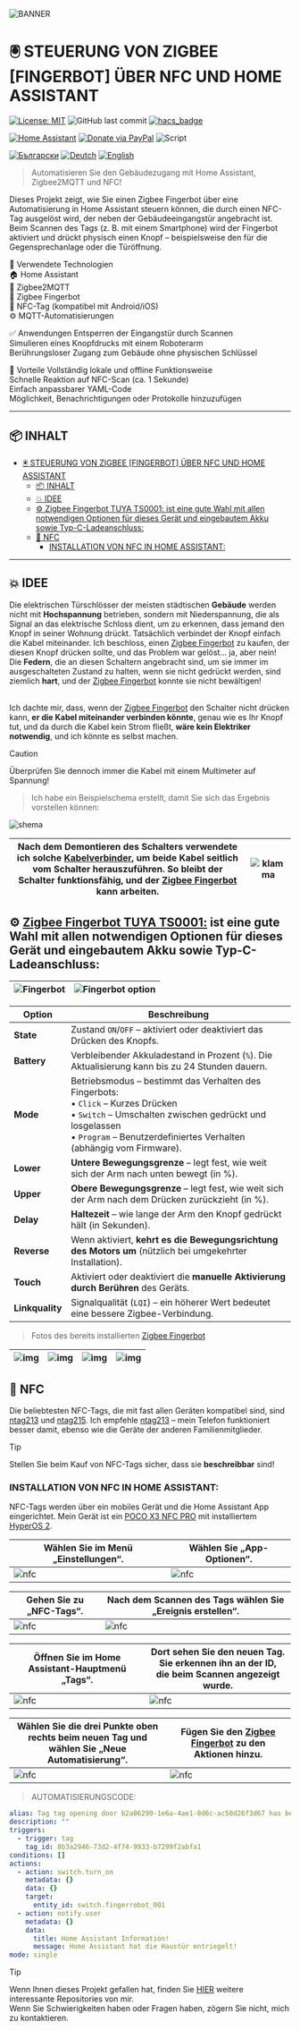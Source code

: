 ![BANNER](/img/banner_HASS-Fingerbot-NFC-Door.png)
# 🖲️ STEUERUNG VON ZIGBEE [FINGERBOT] ÜBER NFC UND HOME ASSISTANT
[![License: MIT](https://img.shields.io/badge/License-MIT-yellow.svg?color=ff00d8)](https://opensource.org/licenses/MIT)
![GitHub last commit](https://img.shields.io/github/last-commit/Bacard1/HASS-Fingerbot-NFC-Door.svg?color=ff00d8)
[![hacs_badge](https://img.shields.io/badge/HACS-2025.5.3-orange.svg?color=ff00d8)](https://github.com/hacs/integration)

[![Home Assistant](https://img.shields.io/badge/.-HOME_ASSISTANT-blue?logo=homeassistant)](https://www.home-assistant.io/) 
[![Donate via PayPal](https://img.shields.io/badge/PayPal-DONATE-blue?logo=paypal)](https://www.paypal.com/donate/?hosted_button_id=AAWFZVF2XCP5A)
![Script](https://img.shields.io/badge/Script-YAML-blue?logo=yaml)

[![Български](https://img.shields.io/badge/BG-ЕЗИК-gree?logo=translate&labelColor=gray&style=flat-square&link=https://example.com/bg
)](BG.md)
[![Deutch](https://img.shields.io/badge/DE-SPRACHE-gree?logo=translate&labelColor=gray&style=flat-square&link=https://example.com/bg
)](DE.md)
[![English](https://img.shields.io/badge/EN-LANGUAGE-gree?logo=translate&labelColor=gray&style=flat-square&link=https://example.com/bg)](README.md)

> Automatisieren Sie den Gebäudezugang mit Home Assistant, Zigbee2MQTT und NFC!

Dieses Projekt zeigt, wie Sie einen Zigbee Fingerbot über eine Automatisierung in Home Assistant steuern können, die durch einen NFC-Tag ausgelöst wird, der neben der Gebäudeeingangstür angebracht ist. Beim Scannen des Tags (z. B. mit einem Smartphone) wird der Fingerbot aktiviert und drückt physisch einen Knopf – beispielsweise den für die Gegensprechanlage oder die Türöffnung.

🔧 Verwendete Technologien<br>
🏠 Home Assistant<br>
📶 Zigbee2MQTT<br>
🤖 Zigbee Fingerbot<br>
📱 NFC-Tag (kompatibel mit Android/iOS)<br>
⚙️ MQTT-Automatisierungen

✅ Anwendungen
Entsperren der Eingangstür durch Scannen<br>
Simulieren eines Knopfdrucks mit einem Roboterarm<br>
Berührungsloser Zugang zum Gebäude ohne physischen Schlüssel<br>

🚀 Vorteile
Vollständig lokale und offline Funktionsweise<br>
Schnelle Reaktion auf NFC-Scan (ca. 1 Sekunde)<br>
Einfach anpassbarer YAML-Code<br>
Möglichkeit, Benachrichtigungen oder Protokolle hinzuzufügen

---

## 📦 INHALT

- [🖲️ STEUERUNG VON ZIGBEE \[FINGERBOT\] ÜBER NFC UND HOME ASSISTANT](#️-steuerung-von-zigbee-fingerbot-über-nfc-und-home-assistant)
  - [📦 INHALT](#-inhalt)
  - [💥 IDEE](#-idee)
  - [⚙️ Zigbee Fingerbot TUYA TS0001: ist eine gute Wahl mit allen notwendigen Optionen für dieses Gerät und eingebautem Akku sowie Typ-C-Ladeanschluss:](#️-zigbee-fingerbot-tuya-ts0001-ist-eine-gute-wahl-mit-allen-notwendigen-optionen-für-dieses-gerät-und-eingebautem-akku-sowie-typ-c-ladeanschluss)
  - [💫 NFC](#-nfc)
    - [INSTALLATION VON NFC IN HOME ASSISTANT:](#installation-von-nfc-in-home-assistant)

---

## 💥 IDEE  
Die elektrischen Türschlösser der meisten städtischen **Gebäude** werden nicht mit **Hochspannung** betrieben, sondern mit Niederspannung, die als Signal an das elektrische Schloss dient, um zu erkennen, dass jemand den Knopf in seiner Wohnung drückt. Tatsächlich verbindet der Knopf einfach die Kabel miteinander. Ich beschloss, einen [Zigbee Fingerbot][figerbot] zu kaufen, der diesen Knopf drücken sollte, und das Problem war gelöst... ja, aber nein! Die **Federn**, die an diesen Schaltern angebracht sind, um sie immer im ausgeschalteten Zustand zu halten, wenn sie nicht gedrückt werden, sind ziemlich **hart**, und der [Zigbee Fingerbot][figerbot] konnte sie nicht bewältigen!  
<br>  

Ich dachte mir, dass, wenn der [Zigbee Fingerbot][figerbot] den Schalter nicht drücken kann, **er die Kabel miteinander verbinden könnte**, genau wie es Ihr Knopf tut, und da durch die Kabel kein Strom fließt, **wäre kein Elektriker notwendig**, und ich könnte es selbst machen.<br>

> [!CAUTION]  
> Überprüfen Sie dennoch immer die Kabel mit einem Multimeter auf Spannung!

> Ich habe ein Beispielschema erstellt, damit Sie sich das Ergebnis vorstellen können:

![shema](/img/shema_HASS-Fingerbot-HFC-Door.png)

| Nach dem Demontieren des Schalters verwendete ich solche [Kabelverbinder][klamma], um beide Kabel seitlich vom Schalter herauszuführen. So bleibt der Schalter funktionsfähig, und der [Zigbee Fingerbot][figerbot] kann arbeiten. | ![klamma](/img/klamma.png)  |
|-----|-----|

## ⚙️ [Zigbee Fingerbot TUYA TS0001:]([[figerbot]]) ist eine gute Wahl mit allen notwendigen Optionen für dieses Gerät und eingebautem Akku sowie Typ-C-Ladeanschluss:

|![Fingerbot](/img/Fingerbot.png)|![Fingerbot option](/img/Fingerbot_option.png)|
|-----|-----|


| **Option** | **Beschreibung** |
| ----- | ---- |
| **State** | Zustand `ON`/`OFF` – aktiviert oder deaktiviert das Drücken des Knopfs.|
| **Battery** | Verbleibender Akkuladestand in Prozent (`%`). Die Aktualisierung kann bis zu 24 Stunden dauern. |
| **Mode** | Betriebsmodus – bestimmt das Verhalten des Fingerbots:<br>• `Click` – Kurzes Drücken<br>• `Switch` – Umschalten zwischen gedrückt und losgelassen<br>• `Program` – Benutzerdefiniertes Verhalten (abhängig vom Firmware). |
| **Lower** | **Untere Bewegungsgrenze** – legt fest, wie weit sich der Arm nach unten bewegt (in %). |
| **Upper** | **Obere Bewegungsgrenze** – legt fest, wie weit sich der Arm nach dem Drücken zurückzieht (in %). |
| **Delay** | **Haltezeit** – wie lange der Arm den Knopf gedrückt hält (in Sekunden). |
| **Reverse** | Wenn aktiviert, **kehrt es die Bewegungsrichtung des Motors um** (nützlich bei umgekehrter Installation). |
| **Touch** | Aktiviert oder deaktiviert die **manuelle Aktivierung durch Berühren** des Geräts. |
| **Linkquality** | Signalqualität (`LQI`) – ein höherer Wert bedeutet eine bessere Zigbee-Verbindung.|

> Fotos des bereits installierten [Zigbee Fingerbot][figerbot]

> 
|![img](/img/photo001.jpg)|![img](/img/photo002.jpg)|![img](/img/photo003.jpg)|![img](/img/phofo004.jpg)|
|----|----|----|----|


## 💫 NFC  
Die beliebtesten NFC-Tags, die mit fast allen Geräten kompatibel sind, sind [ntag213][NFCtag1] und [ntag215][NFCtag2]. Ich empfehle [ntag213][NFCtag1] – mein Telefon funktioniert besser damit, ebenso wie die Geräte der anderen Familienmitglieder.

> [!TIP]  
> Stellen Sie beim Kauf von NFC-Tags sicher, dass sie **beschreibbar** sind!

### INSTALLATION VON NFC IN HOME ASSISTANT:  
NFC-Tags werden über ein mobiles Gerät und die Home Assistant App eingerichtet. Mein Gerät ist ein [POCO X3 NFC PRO][poco] mit installiertem [HyperOS 2][hyperos].

| Wählen Sie im Menü „Einstellungen“. | Wählen Sie „App-Optionen“. |
|----|----|
| ![nfc](/img/nfc/nfctag1.png) | ![nfc](/img/nfc/nfctag2.png) |

| Gehen Sie zu „NFC-Tags“. | Nach dem Scannen des Tags wählen Sie „Ereignis erstellen“. |
|----|----|
| ![nfc](/img/nfc/nfctag3.png) | ![nfc](/img/nfc/nfctag4.png) |

| Öffnen Sie im Home Assistant-Hauptmenü „Tags“. | Dort sehen Sie den neuen Tag. Sie erkennen ihn an der ID,<br> die beim Scannen angezeigt wurde. |
|----|----|
| ![nfc](/img/nfc/nfctag5.png) | ![nfc](/img/nfc/nfctag6.png) |

| Wählen Sie die drei Punkte oben rechts beim neuen Tag und <br> wählen Sie „Neue Automatisierung“. | Fügen Sie den [Zigbee Fingerbot][figerbot] zu den Aktionen hinzu. |
|----|----|
| ![nfc](/img/nfc/nfctag7.png) | ![nfc](/img/nfc/nfctag8.png) |

> AUTOMATISIERUNGSCODE:
```yaml
alias: Tag tag opening door b2a06299-1e6a-4ae1-8d6c-ac50d26f3d67 has been scanned
description: ""
triggers:
  - trigger: tag
    tag_id: 8b3a2946-73d2-4f74-9933-b7299f2abfa1
conditions: []
actions:
  - action: switch.turn_on
    metadata: {}
    data: {}
    target:
      entity_id: switch.fingerrobot_001
  - action: notify.user
    metadata: {}
    data:
      title: Home Assistant Information!
      message: Home Assistant hat die Haustür entriegelt!
mode: single
```

> [!TIP]
> Wenn Ihnen dieses Projekt gefallen hat, finden Sie [HIER](https://github.com/Bacard1?tab=repositories) weitere interessante Repositories von mir.<br>
> Wenn Sie Schwierigkeiten haben oder Fragen haben, zögern Sie nicht, mich zu kontaktieren.

[hyperos]: https://www.mi.com/de/product/poco-x3-pro?srsltid=AfmBOoqKmKAtF-_P0cmo5_mUh5KyV_rqULEeFMbqT99BiuWWyo8BDJRW
[poco]: https://www.mi.com/de/product/poco-x3-pro?srsltid=AfmBOoqKmKAtF-_P0cmo5_mUh5KyV_rqULEeFMbqT99BiuWWyo8BDJRW
[klamma]: https://de.aliexpress.com/item/1005005805414976.html?spm=a2g0o.order_list.order_list_main.212.21c85c5f8qzzfj&gatewayAdapt=glo2deu
[figerbot]: https://de.aliexpress.com/item/1005008341830865.html?spm=a2g0o.order_list.order_list_main.363.21c85c5f8qzzfj&gatewayAdapt=glo2deu
[NFCtag1]: https://de.aliexpress.com/item/1005007613908773.html?spm=a2g0o.order_list.order_list_main.394.21c85c5f8qzzfj&gatewayAdapt=glo2deu
[NFCtag2]: https://de.aliexpress.com/item/1005006332360160.html?spm=a2g0o.order_list.order_list_main.217.21c85c5f8qzzfj&gatewayAdapt=glo2deu
[hyperos]: https://www.mi.com/de/product/poco-x3-pro?srsltid=AfmBOoqKmKAtF-_P0cmo5_mUh5KyV_rqULEeFMbqT99BiuWWyo8BDJRW

